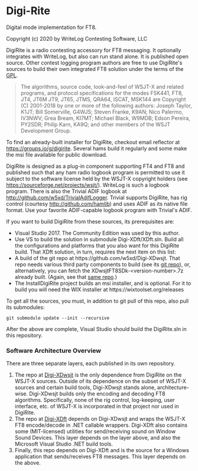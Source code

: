 # Digi-Rite
Digital mode implementation for FT8.

Copyright (c) 2020 by WriteLog Contesting Software, LLC

DigiRite is a radio contesting accessory for FT8 messaging. It optionally integrates with WriteLog, but also can run stand alone. It is published open source. Other contest logging program authors are free to use DigiRite's sources to build their own integrated FT8 solution under the terms of the <a href='COPYING'>GPL</a>.

<blockquote>
The algorithms, source code, look-and-feel of WSJT-X and related programs, and protocol specifications for the modes FSK441, FT8, JT4, JT6M JT9, JT65, JTMS, QRA64, ISCAT, MSK144 are Copyright (C) 2001-2018 by one or more of the following authors: Joseph Taylor, K1JT; Bill Somerville, G4WJS; Steven Franke, K9AN; Nico Palermo, IV3NWV; Grea Bream, KI7MT; Michael Black, W9MDB; Edson Pereira, PY2SDR; Philip Karn, KA9Q; and other members of the WSJT Development Group.
</blockquote> 

To find an already-built installer for DigiRite, checkout email reflector at https://groups.io/g/digirite. Several hams build it regularly and some make the msi file available for public download.

DigiRite is designed as a plug-in component supporting FT4 and FT8 and published such that any ham radio logbook program is permitted to use it subject to the software license held by the WSJT-X copyright holders (see https://sourceforge.net/projects/wsjt/). WriteLog is such a logbook program. There is also the Trivial ADIF logbook at http://github.com/w5xd/TrivialAdifLogger. Trivial supports DigiRite, has rig control (courtesy http://github.com/hamlib) and uses ADIF as its native file format. Use your favorite ADIF-capable logbook program with Trivial's ADIF.

If you want to build DigiRite from these sources, its prerequisites are:
<ul>
<li>Visual Studio 2017. The Community Edition was used by this author.</li>
<li>Use VS to build the solution in submodule Digi-XDft/XDft.sln. Build all the configurations and platforms that you also want for this DigiRite build. That XDft solution, in turn, requires the next item on this list:</li>
<li>A build of the git repo at https://github.com/w5xd/Digi-XDwsjt. 
  That repo needs various third party components to build (see its <a href='https://github.com/w5xd/Digi-XDwsjt'>git repo</a>), or, alternatively,
  you can fetch the XDwsjtFT8SDk-&lt;version-number&gt;.7z already built. (Again, see that <a href='https://github.com/w5xd/Digi-XDwsjt'>same repo</a>.)</li>
  <li>The InstallDigiRite project builds an msi installer, and is optional. For it to build you will need the WIX installer at https://wixtoolset.org/releases</li>
</ul>
To get all the sources, you must, in addition to git pull of this repo, also pull
its submodules:
<p><code>git submodule update --init --recursive</code></p>

After the above are complete, Visual Studio should build the DigiRite.sln in this repository.

<h3>Software Architecture Overview</h3>
There are three separate layers, each published in its own repository.
<ol>
<li>The repo at <a href='https://github.com/w5xd/Digi-XDwsjt'>Digi-XDwsjt</a> is the only dependence from DigiRite on the WSJT-X sources. Outside of its dependence on the subset of WSJT-X sources and certain build tools, Digi-XDwsjt stands alone, architecture-wise. Digi-XDwsjt builds only the encoding and decoding FT8 algorithms. Specifically, none of the rig control, log-keeping, user interface, etc. of WSJT-X is incorporated in that project nor used in DigiRite. </li>
<li>The repo at <a href='https://github.com/w5xd/Digi-XDft'>Digi-XDft</a> depends on Digi-XDwsjt and wraps the WSJT-X FT8 encode/decode in .NET callable wrappers. Digi-XDft also contains some (MIT-licensed) utilities for send/receiving sound on Window Sound Devices. This layer depends on the layer above, and also the Microsoft Visual Studio .NET build tools.</li>
<li>Finally, this repo depends on Digi-XDft and is the source for a Windows application that sends/receives FT8 messages. This layer depends on the above.</li>
</ol>

